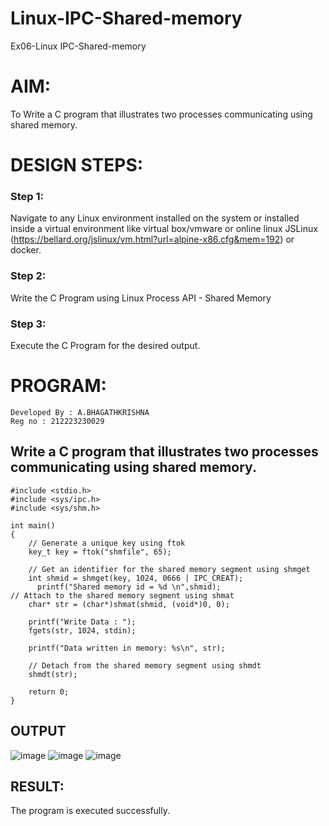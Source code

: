 # Linux-IPC-Shared-memory
Ex06-Linux IPC-Shared-memory

# AIM:
To Write a C program that illustrates two processes communicating using shared memory.

# DESIGN STEPS:

### Step 1:

Navigate to any Linux environment installed on the system or installed inside a virtual environment like virtual box/vmware or online linux JSLinux (https://bellard.org/jslinux/vm.html?url=alpine-x86.cfg&mem=192) or docker.

### Step 2:

Write the C Program using Linux Process API - Shared Memory

### Step 3:

Execute the C Program for the desired output. 


# PROGRAM:
```
Developed By : A.BHAGATHKRISHNA
Reg no : 212223230029
```
## Write a C program that illustrates two processes communicating using shared memory.
```
#include <stdio.h>
#include <sys/ipc.h>
#include <sys/shm.h>

int main()
{
	// Generate a unique key using ftok
	key_t key = ftok("shmfile", 65);

	// Get an identifier for the shared memory segment using shmget
	int shmid = shmget(key, 1024, 0666 | IPC_CREAT);
      printf("Shared memory id = %d \n",shmid);
// Attach to the shared memory segment using shmat
	char* str = (char*)shmat(shmid, (void*)0, 0);
	
    printf("Write Data : ");
	fgets(str, 1024, stdin);

	printf("Data written in memory: %s\n", str);

	// Detach from the shared memory segment using shmdt
	shmdt(str);

	return 0;
}
```

## OUTPUT
![image](https://github.com/Bhagath118/Linux-IPC-Shared-memory/assets/147473779/76256943-fbd4-4ed2-8e81-d62caab77bb8)
![image](https://github.com/Bhagath118/Linux-IPC-Shared-memory/assets/147473779/665712d2-5f32-48fd-9d36-d2cbcbe85b62)
![image](https://github.com/Bhagath118/Linux-IPC-Shared-memory/assets/147473779/8ce760f5-b9d8-4f29-a342-896c6c5d1b87)



## RESULT:
The program is executed successfully.





